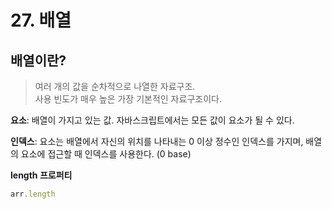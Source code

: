 # 27. 배열
## 배열이란?
> 여러 개의 값을 순차적으로 나열한 자료구조.          
사용 빈도가 매우 높은 가장 기본적인 자료구조이다.        
      
**요소**: 배열이 가지고 있는 값. 자바스크립트에서는 모든 값이 요소가 될 수 있다.         
        
**인덱스**: 요소는 배열에서 자신의 위치를 나타내는 0 이상 정수인 인덱스를 가지며, 배열의 요소에 접근할 때 인덱스를 사용한다. (0 base)       
           
**length 프로퍼티**
```js
arr.length
```
